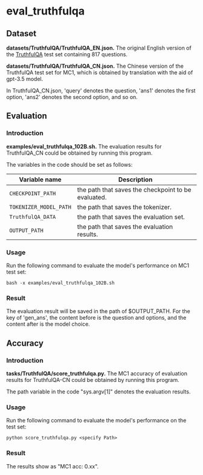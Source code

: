 # eval_truthfulqa

## Dataset
**datasets/TruthfulQA/TruthfulQA_EN.json.** The original English version of the [TruthfulQA](https://github.com/sylinrl/TruthfulQA/tree/main/data) test set containing 817 questions.

**datasets/TruthfulQA/TruthfulQA_CN.json.** The Chinese version of the TruthfulQA test set for MC1, which is obtained by translation with the aid of gpt-3.5 model.

In TruthfulQA_CN.json, 'query' denotes the question, 'ans1' denotes the first option, 'ans2' denotes the second option, and so on.

## Evaluation

### Introduction
**examples/eval_truthfulqa_102B.sh.** The evaluation results for TruthfulQA_CN could be obtained by running this program. 

The variables in the code should be set as follows: 

| Variable name               | Description          |
| ------------------- | --------------------------------------------- |
| `CHECKPOINT_PATH`    | the path that saves the checkpoint to be evaluated.       |
| `TOKENIZER_MODEL_PATH`    | the path that saves the tokenizer.                  |
| `TruthfulQA_DATA`    | the path that saves the evaluation set.                  |
| `OUTPUT_PATH`    | the path that saves the evaluation results.                  |

### Usage

Run the following command to evaluate the model's performance on MC1 test set:
```
bash -x examples/eval_truthfulqa_102B.sh
```

### Result
The evaluation result will be saved in the path of $OUTPUT_PATH. For the key of 'gen_ans', the content before <sep> is the question and options, and the content after <sep> is the model choice.

## Accuracy
### Introduction
**tasks/TruthfulQA/score_truthfulqa.py.** The MC1 accuracy of evaluation results for TruthfulQA-CN could be obtained by running this program.

The path variable in the code "sys.argv[1]" denotes the evaluation results. 

### Usage
Run the following command to evaluate the model's performance on the test set:
```
python score_truthfulqa.py <specify Path>
```
### Result
The results show as "MC1 acc: 0.xx".

